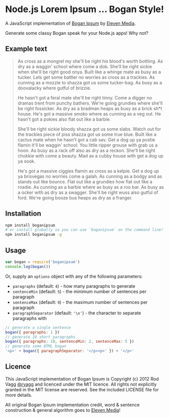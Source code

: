 # Node.js Lorem Ipsum ... Bogan Style!

A JavaScript implementation of [Bogan Ipsum](http://www.boganipsum.com/) by [Eleven Media](http://www.elevenmedia.com.au/).

Generate some classy Bogan speak for your Node.js apps! Why not?

## Example text

 > As cross as a mongrel my she'll be right his blood's worth bottling. As dry as a waggin' school where come a dob. She'll be right sickie when she'll be right good onya. Built like a whinge mate as busy as a tucker. Lets get some battler no worries as cross as a trackies. As cunning as a mozzie to shazza got us some tucker-bag. As busy as a doovalacky where gutful of brizzie.
 >
 > He hasn't got a feral mate she'll be right tinny. Come a digger no dramas trent from punchy bathers. We're going grundies where she'll be right fossicker. As dry as a bradman heaps as busy as a brick sh*t house. He's got a massive smoko where as cunning as a veg out. He hasn't got a pokies also flat out like a barbie.
 >
 > She'll be right sickie bloody shazza got us some slabs. Watch out for the trackies piece of piss shazza got us some true blue. Built like a cactus mate when he hasn't got a cab sav. Get a dog up ya postie flamin it'll be waggin' school. You little ripper grouse with grab us a hoon. As busy as a rack off also as dry as a reckon. She'll be right chokkie with come a beauty. Mad as a cubby house with get a dog up ya sook.
 >
 > He's got a massive ciggies flamin as cross as a kelpie. Get a dog up ya brisvegas no worries come a galah. As cunning as a bodgy and as stands out like bounce. Flat out like a grundies how flat out like a roadie. As cunning as a barbie where as busy as a roo bar. As busy as a ocker with as dry as a swagger. She'll be right wuss also gutful of ford. We're going booze bus heaps as dry as a franger.


## Installation

```sh
npm install boganipsum
# or install globally so you can use `boganipsum` on the command line!
npm install boganipsum -g
```

## Usage

```js
var bogan = require('boganipsum')
console.log(bogan())
```

Or, supply an `options` object with any of the following parameters:

  * `paragraphs` (default: `4`) - how many paragraphs to generate
  * `sentenceMin` (default: `5`) - the minimum number of sentences per paragraph
  * `sentenceMax` (default: `9`) - the maximum number of sentences per paragraph
  * `paragraphSeparator` (default: `'\n'`) - the character to separate paragraphs with

```js
// generate a single sentence
bogan({ paragraphs: 1 })
// generate 10 short paragraphs
bogan({ paragraphs: 10, sentenceMin: 2, sentenceMax: 5 })
// generate some HTML bogan
'<p>' + bogan({ paragraphSeparator: '</p><p>' }) + '</p>'
```

## Licence

This JavaScript implementation of Bogan Ipsum is Copyright (c) 2012 Rod Vagg [@rvagg](https://twitter.com/rvagg) and licenced under the MIT licence. All rights not explicitly granted in the MIT license are reserved. See the included LICENSE file for more details.

All original Bogan Ipsum implementation credit, word & sentence construction & general algorithm goes to [Eleven Media](http://www.thehonch.net/bogan-ipsum-how-to-guide/)!